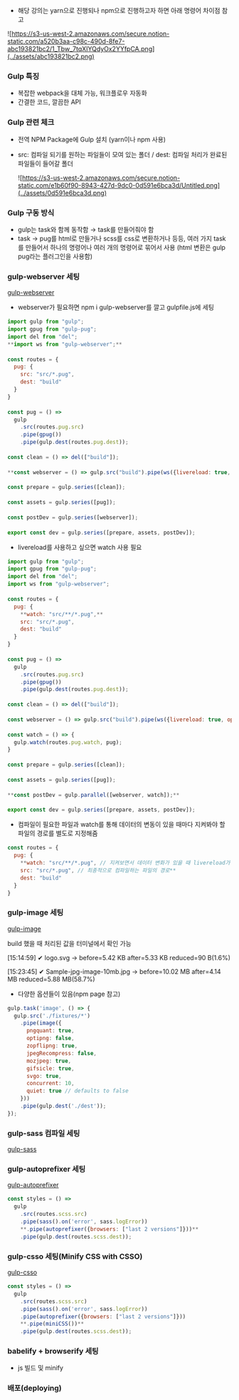 - 해당 강의는 yarn으로 진행되나 npm으로 진행하고자 하면 아래 명령어 차이점 참고

![https://s3-us-west-2.amazonaws.com/secure.notion-static.com/a520b3aa-c98c-490d-8fe7-abc193821bc2/1_Tbw_7tqXIYQdyOx2YYfpCA.png](../assets/abc193821bc2.png)

### Gulp 특징

- 복잡한 webpack을 대체 가능, 워크플로우 자동화
- 간결한 코드, 깔끔한 API

### Gulp 관련 체크

- 전역 NPM Package에 Gulp 설치 (yarn이나 npm 사용)
- src: 컴파일 되기를 원하는 파일들이 모여 있는 폴더 / dest: 컴파일 처리가 완료된 파일들이 들어갈 폴더
    
    ![https://s3-us-west-2.amazonaws.com/secure.notion-static.com/e1b60f90-8943-427d-9dc0-0d591e6bca3d/Untitled.png](../assets/0d591e6bca3d.png)
    

### Gulp 구동 방식

- gulp는 task와 함께 동작함 → task를 만들어줘야 함
- task → pug를 html로 만들거나 scss를 css로 변환하거나 등등, 여러 가지 task를 만들어서 하나의 명령어나 여러 개의 명령어로 묶어서 사용 (html 변환은 gulp pug라는 플러그인을 사용함)

### gulp-webserver 세팅

[gulp-webserver](https://www.npmjs.com/package/gulp-webserver)

- webserver가 필요하면 npm i gulp-webserver를 깔고 gulpfile.js에 세팅

```jsx
import gulp from "gulp";
import gpug from "gulp-pug";
import del from "del";
**import ws from "gulp-webserver";**

const routes = {
  pug: {
    src: "src/*.pug",
    dest: "build"
  }
}

const pug = () =>
  gulp
    .src(routes.pug.src)
    .pipe(gpug())
    .pipe(gulp.dest(routes.pug.dest));

const clean = () => del(["build"]);

**const webserver = () => gulp.src("build").pipe(ws({livereload: true, open: true}));**

const prepare = gulp.series([clean]);

const assets = gulp.series([pug]);

const postDev = gulp.series([webserver]);

export const dev = gulp.series([prepare, assets, postDev]);

```

- livereload를 사용하고 싶으면 watch 사용 필요

```jsx
import gulp from "gulp";
import gpug from "gulp-pug";
import del from "del";
import ws from "gulp-webserver";

const routes = {
  pug: {
    **watch: "src/**/*.pug",**
    src: "src/*.pug",
    dest: "build"
  }
}

const pug = () =>
  gulp
    .src(routes.pug.src)
    .pipe(gpug())
    .pipe(gulp.dest(routes.pug.dest));

const clean = () => del(["build"]);

const webserver = () => gulp.src("build").pipe(ws({livereload: true, open: true}));

const watch = () => {
  gulp.watch(routes.pug.watch, pug);
}

const prepare = gulp.series([clean]);

const assets = gulp.series([pug]);

**const postDev = gulp.parallel([webserver, watch]);**

export const dev = gulp.series([prepare, assets, postDev]);
```

- 컴파일이 필요한 파일과 watch를 통해 데이터의 변동이 있을 때마다 지켜봐야 할 파일의 경로를 별도로 지정해줌

```jsx
const routes = {
  pug: {
    **watch: "src/**/*.pug", // 지켜보면서 데이터 변화가 있을 때 livereload가 필요한 파일 경로
    src: "src/*.pug", // 최종적으로 컴파일하는 파일의 경로**
    dest: "build"
  }
}
```

### gulp-image 세팅

[gulp-image](https://www.npmjs.com/package/gulp-image)

build 했을 때 처리된 값을 터미널에서 확인 가능

[15:14:59] ✔ logo.svg -> before=5.42 KB after=5.33 KB reduced=90 B(1.6%)

[15:23:45] ✔ Sample-jpg-image-10mb.jpg -> before=10.02 MB after=4.14 MB reduced=5.88 MB(58.7%)

- 다양한 옵션들이 있음(npm page 참고)

```jsx
gulp.task('image', () => {
  gulp.src('./fixtures/*')
    .pipe(image({
      pngquant: true,
      optipng: false,
      zopflipng: true,
      jpegRecompress: false,
      mozjpeg: true,
      gifsicle: true,
      svgo: true,
      concurrent: 10,
      quiet: true // defaults to false
    }))
    .pipe(gulp.dest('./dest'));
});
```

### gulp-sass 컴파일 세팅

[gulp-sass](https://www.npmjs.com/package/gulp-sass)

### gulp-autoprefixer 세팅

[gulp-autoprefixer](https://www.npmjs.com/package/gulp-autoprefixer)

```jsx
const styles = () =>
  gulp
    .src(routes.scss.src)
    .pipe(sass().on('error', sass.logError))
    **.pipe(autoprefixer({browsers: ["last 2 versions"]}))**
    .pipe(gulp.dest(routes.scss.dest));
```

### gulp-csso 세팅(Minify CSS with CSSO)

[gulp-csso](https://www.npmjs.com/package/gulp-csso)

```jsx
const styles = () =>
  gulp
    .src(routes.scss.src)
    .pipe(sass().on('error', sass.logError))
    .pipe(autoprefixer({browsers: ["last 2 versions"]}))
    **.pipe(miniCSS())**
    .pipe(gulp.dest(routes.scss.dest));
```

### babelify + browserify 세팅

- js 빌드 및 minify

### 배포(deploying)